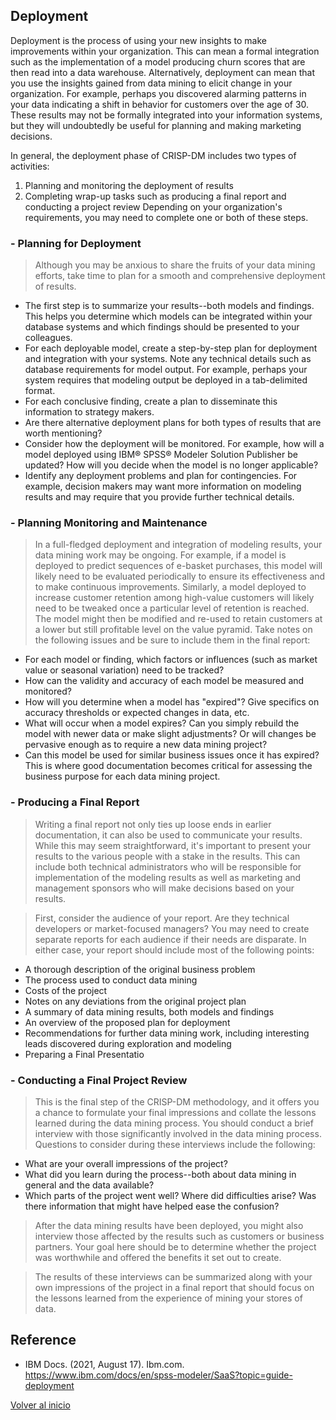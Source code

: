 ## Deployment
Deployment is the process of using your new insights to make improvements within your organization. This can mean a formal integration such as the implementation of a model producing churn scores that are then read into a data warehouse. Alternatively, deployment can mean that you use the insights gained from data mining to elicit change in your organization. For example, perhaps you discovered alarming patterns in your data indicating a shift in behavior for customers over the age of 30. These results may not be formally integrated into your information systems, but they will undoubtedly be useful for planning and making marketing decisions.

In general, the deployment phase of CRISP-DM includes two types of activities:
1) Planning and monitoring the deployment of results
2) Completing wrap-up tasks such as producing a final report and conducting a project review
Depending on your organization's requirements, you may need to complete one or both of these steps.

### - Planning for Deployment ###

> Although you may be anxious to share the fruits of your data mining efforts, take time to plan for a smooth and comprehensive deployment of results.
 - The first step is to summarize your results--both models and findings. This helps you determine which models can be integrated within your database systems and which findings should be presented to your colleagues.
 - For each deployable model, create a step-by-step plan for deployment and integration with your systems. Note any technical details such as database requirements for model output. For example, perhaps your system requires that modeling output be deployed in a tab-delimited format.
 - For each conclusive finding, create a plan to disseminate this information to strategy makers.
 - Are there alternative deployment plans for both types of results that are worth mentioning?
 - Consider how the deployment will be monitored. For example, how will a model deployed using IBM® SPSS® Modeler Solution Publisher be updated? How will you decide when the model is no longer applicable?
 - Identify any deployment problems and plan for contingencies. For example, decision makers may want more information on modeling results and may require that you provide further technical details.


### - Planning Monitoring and Maintenance ###
> In a full-fledged deployment and integration of modeling results, your data mining work may be ongoing. For example, if a model is deployed to predict sequences of e-basket purchases, this model will likely need to be evaluated periodically to ensure its effectiveness and to make continuous improvements. Similarly, a model deployed to increase customer retention among high-value customers will likely need to be tweaked once a particular level of retention is reached. The model might then be modified and re-used to retain customers at a lower but still profitable level on the value pyramid. Take notes on the following issues and be sure to include them in the final report:

 - For each model or finding, which factors or influences (such as market value or seasonal variation) need to be tracked?
 - How can the validity and accuracy of each model be measured and monitored?
 - How will you determine when a model has "expired"? Give specifics on accuracy thresholds or expected changes in data, etc.
 - What will occur when a model expires? Can you simply rebuild the model with newer data or make slight adjustments? Or will changes be pervasive enough as to require a new data mining project?
 - Can this model be used for similar business issues once it has expired? This is where good documentation becomes critical for assessing the business purpose for each data mining project.

### - Producing a Final Report ###
> Writing a final report not only ties up loose ends in earlier documentation, it can also be used to communicate your results. While this may seem straightforward, it's important to present your results to the various people with a stake in the results. This can include both technical administrators who will be responsible for implementation of the modeling results as well as marketing and management sponsors who will make decisions based on your results.

> First, consider the audience of your report. Are they technical developers or market-focused managers? You may need to create separate reports for each audience if their needs are disparate. In either case, your report should include most of the following points:

 - A thorough description of the original business problem
 - The process used to conduct data mining
 - Costs of the project
 - Notes on any deviations from the original project plan
 - A summary of data mining results, both models and findings
 - An overview of the proposed plan for deployment
 - Recommendations for further data mining work, including interesting leads discovered during exploration and modeling
 - Preparing a Final Presentatio


### - Conducting a Final Project Review ###
> This is the final step of the CRISP-DM methodology, and it offers you a chance to formulate your final impressions and collate the lessons learned during the data mining process. You should conduct a brief interview with those significantly involved in the data mining process. Questions to consider during these interviews include the following:

 - What are your overall impressions of the project?
 - What did you learn during the process--both about data mining in general and the data available?
 - Which parts of the project went well? Where did difficulties arise? Was there information that might have helped ease the confusion?

> After the data mining results have been deployed, you might also interview those affected by the results such as customers or business partners. Your goal here should be to determine whether the project was worthwhile and offered the benefits it set out to create.

> The results of these interviews can be summarized along with your own impressions of the project in a final report that should focus on the lessons learned from the experience of mining your stores of data.

## Reference
 - IBM Docs. (2021, August 17). Ibm.com. https://www.ibm.com/docs/en/spss-modeler/SaaS?topic=guide-deployment‌


[Volver al inicio](../README.md)